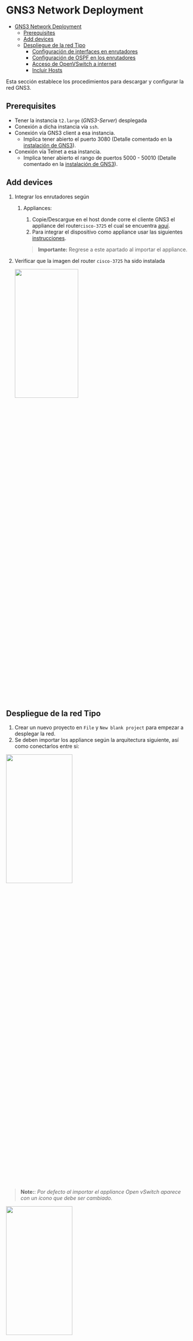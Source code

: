 # GNS3 Network Deployment

- [GNS3 Network Deployment](#gns3-network-deployment)
  - [Prerequisites](#prerequisites)
  - [Add devices](#add-devices)
  - [Despliegue de la red Tipo](#despliegue-de-la-red-tipo)
    - [Configuración de interfaces en enrutadores](#configuración-de-interfaces-en-enrutadores)
    - [Configuración de OSPF en los enrutadores](#configuración-de-ospf-en-los-enrutadores)
    - [Acceso de OpenVSwitch a internet](#acceso-de-openvswitch-a-internet)
    - [Incluir Hosts](#incluir-hosts)

Esta sección establece los procedimientos para descargar y configurar la red GNS3.

## Prerequisites

- Tener la instancia `t2.large` (*GNS3-Server*) desplegada
- Conexión a dicha instancia vía `ssh`.
- Conexión vía GNS3 client a esa instancia.
  - Implica tener abierto el puerto 3080 (Detalle comentado en la [instalación de GNS3](../../GNS3ServerDeployment/README.md#deploy-gns3-server)).
- Conexión vía Telnet a esa instancia.
  - Implica tener abierto el rango de puertos 5000 - 50010 (Detalle comentado en la [instalación de GNS3](../../GNS3ServerDeployment/README.md#deploy-gns3-server)).

## Add devices

1. Integrar los enrutadores según
   1. Appliances:
      1. Copie/Descargue en el host donde corre el cliente GNS3 el appliance del router`cisco-3725` el cual se encuentra [aquí](../../../utils/appliances/cisco-3725.gns3a).
      2. Para integrar el dispositivo como appliance usar las siguientes [instrucciones](../../../utils/GNS3ImportAppliances).

      > **Importante:** Regrese a este apartado al importar el appliance.

2. Verificar que la imagen del router `cisco-3725` ha sido instalada

    <img src="./img/6.PNG"  width="60%" height="30%">
## Despliegue de la red Tipo

1. Crear un nuevo proyecto en `File` y `New blank project` para empezar a desplegar la red.
2. Se deben importar los appliance según la arquitectura siguiente, así como conectarlos entre si:

  <img src="./img/7.png"  width="60%" height="30%">

> **Note:**: *Por defecto al importar el *appliance* Open vSwitch aparece con un ícono que debe ser cambiado.*

  <img src="./img/8.PNG"  width="60%" height="30%">

### Configuración de interfaces en enrutadores

- Para R1:

  ```console
  configure terminal
  interface f0/0
  ip address 10.1.1.1 255.255.255.0
  no shutdown
  end
  ```

  ```console
  configure terminal
  interface f0/1
  ip address 10.1.2.1 255.255.255.0
  no shutdown
  end
  ```

  - Se guardara la configuración del enrutador R1 introduciendo el comando:

  ```console
  copy running-config startup-config
  ```

- Para R3

  ```console
  configure terminal
  interface f0/0
  ip address 10.1.2.2 255.255.255.0
  no shutdown
  end
  ```

  ```console
  configure terminal
  interface f0/1
  ip address 10.1.4.1 255.255.255.0
  no shutdown
  end
  ```

  - Se guardara la configuración del enrutador R1_1 introduciendo el comando:

  ```console
  copy running-config startup-config
  ```

- Para R2

  ```console
  configure terminal
  interface f0/0
  ip address 10.1.1.2 255.255.255.0
  no shutdown
  end
  ```

  ```console
  configure terminal
  interface f0/1
  ip address 10.1.3.1 255.255.255.0
  no shutdown
  end
  ```

  - Se guardara la configuración del enrutador R2 introduciendo el comando:

  ```console
  copy running-config startup-config
  ```

- Para R4

  ```console
  configure terminal
  interface f0/0
  ip address 10.1.3.2 255.255.255.0
  no shutdown
  end
  ```

  ```console
  configure terminal
  interface f0/1
  ip address 10.1.5.1 255.255.255.0
  no shutdown
  end
  ```

  - Se guardara la configuración del enrutador R2_2 introduciendo el comando:

  ```console
  copy running-config startup-config
  ```

### Configuración de OSPF en los enrutadores

- Para hacer que los routers operen bajo el protocolo habrá que configurarlos de la siguiente manera (todos igual).

  ```console
  configure terminal
  router ospf 1
  network 10.0.0.0 0.255.255.255 area 0
  end
  ```

- Se guardara la configuración del enrutador R2_2 introduciendo el comando:

  ```console
  copy running-config startup-config
  ```

- Debería existir comunicación entre routers, por ejemplo de R1 a R4:

  ```console
  R1#ping 10.1.5.1

  Type escape sequence to abort.
  Sending 5, 100-byte ICMP Echos to 10.1.5.1, timeout is 2 seconds:
  !!!!!
  Success rate is 100 percent (5/5), round-trip min/avg/max = 24/30/36 ms
  ```

- Se podría comprobar la existencia de vecinos:

  ```console
  R1#show ip ospf neighbor

  Neighbor ID     Pri   State           Dead Time   Address         Interface
  10.1.3.1          1   FULL/DR         00:00:30    10.1.1.2        FastEthernet0/0
  10.1.4.1          1   FULL/DR         00:00:31    10.1.2.2        FastEthernet0/1
  ```

### Acceso de OpenVSwitch a internet

En este paso se debe habilitar el acceso del `OpenVSwitch` a internet de manera que pueda conectarse al controlador SDN.

Como se muestra en la siguiente figura se debe:

1. Seleccionar los end devices en el cliente GNS3.
2. Arrastrar el Cloud hacia el proyecto.
3. Doble clic encima del ícono de la nube.
4. Habilita el checkbox `show special interfaces`.
5. Seleccionar y agregar la interfaz `virbr0`.
6. Conectar la interfaz `eth0` del `OpenVSwitch` a la `virbr0` de la nube.

    <img src="./img/9.PNG"  width="60%" height="30%">

7. Inspeccionar las interfaces de la instancia de AWS vía `ip addr` para verificar que la interfaz `virbr0` esté habilitada.

    ```console
    3: virbr0: <BROADCAST,MULTICAST,UP,LOWER_UP> mtu 1500 qdisc noqueue state UP group default qlen 1000
      link/ether 52:54:00:45:6a:2e brd ff:ff:ff:ff:ff:ff
      inet 192.168.122.1/24 brd 192.168.122.255 scope global virbr0
         valid_lft forever preferred_lft forever
    ```

8. Una vez conocida la IP de la interfaz de red, se procede a configurar OVS para tener acceso a internet, y, por consiguiente, a la instancia donde estará desplegado el controlador. Para conseguir esto se requieren dar dos pasos: asignarle una IP adecuada a la interfaz eth0 y abrir un gateway hacia la interfaz de red que dará acceso a internet

    ```console
    ifconfig eth0  192.168.122.101
    ip route add default via 192.168.122.1
    ```

9. Se verifica la conexión enviando paquetes ICMP desde el controlador hacia internet

    ```console
    ping 8.8.8.8
    ```

> **Note**: *Es posible que sea necesario generar una regla de entrada en la instancia EC2 para habilitar el acceso vía ICMP.*

  <img src="./img/10.PNG">

> **Note:**: *Fuera del scope de este ejercicio queda habilitar la salida a internet desde los enrutadores.*

### Incluir Hosts

El VPSC, disponible por defecto en GNS3, es el hosts que conectaremos al extremo de la red. La configuración a aplicar en este caso es simplemente agregar las IPs en las interfaces que se conectan. 

- PC1

```console
show ip
ip 10.1.4.2/24 10.1.4.1
```

- PC2

```console
show ip
ip 10.1.5.2/24 10.1.5.1
```
